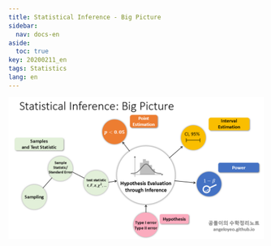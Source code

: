 ```yaml
---
title: Statistical Inference - Big Picture 
sidebar:
  nav: docs-en
aside:
  toc: true
key: 20200211_en
tags: Statistics
lang: en
---
```


<p align = "center">
    <img width = "800" src = "https://raw.githubusercontent.com/angeloyeo/angeloyeo.github.io/master/pics/2020-02-11_big_picture_stats_infer/pic1_en.png">
    <br>
</p>